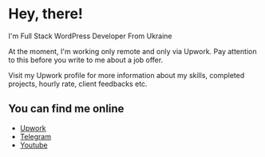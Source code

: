 # Hey, there!

I'm Full Stack WordPress Developer From Ukraine

At the moment, I'm working only remote and only via Upwork. Pay attention to this before you write to me about a job offer.

Visit my Upwork profile for more information about my skills, completed projects, hourly rate, client feedbacks etc.

## You can find me online

- [Upwork](https://clc.la/upwork)<br>
- [Telegram](https://t.me/vladimir_kamuz)<br>
- [Youtube](https://youtube.com/vladimirkamuz)
